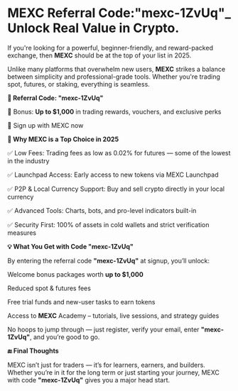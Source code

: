 # MEXC Referral Code:"mexc-1ZvUq"_ Unlock Real Value in Crypto.

If you're looking for a powerful, beginner-friendly, and reward-packed exchange, then **MEXC** should be at the top of your list in 2025.

Unlike many platforms that overwhelm new users, **MEXC** strikes a balance between simplicity and professional-grade tools. Whether you're trading spot, futures, or staking, everything is seamless.

**🎯 Referral Code: "mexc-1ZvUq"**

🎁 Bonus: **Up to $1,000** in trading rewards, vouchers, and exclusive perks

🔗 Sign up with MEXC now

**🚀 Why MEXC is a Top Choice in 2025**

✅ Low Fees: Trading fees as low as 0.02% for futures — some of the lowest in the industry

✅ Launchpad Access: Early access to new tokens via MEXC Launchpad

✅ P2P & Local Currency Support: Buy and sell crypto directly in your local currency

✅ Advanced Tools: Charts, bots, and pro-level indicators built-in

✅ Security First: 100% of assets in cold wallets and strict verification measures

**💡 What You Get with Code "mexc-1ZvUq"**

By entering the referral code **"mexc-1ZvUq"** at signup, you’ll unlock:

Welcome bonus packages worth **up to $1,000**

Reduced spot & futures fees

Free trial funds and new-user tasks to earn tokens

Access to **MEXC** Academy – tutorials, live sessions, and strategy guides

No hoops to jump through — just register, verify your email, enter **"mexc-1ZvUq"**, and you’re good to go.

**🔚 Final Thoughts**

MEXC isn’t just for traders — it’s for learners, earners, and builders. Whether you’re in it for the long term or just starting your journey, MEXC with code **"mexc-1ZvUq"** gives you a major head start.

